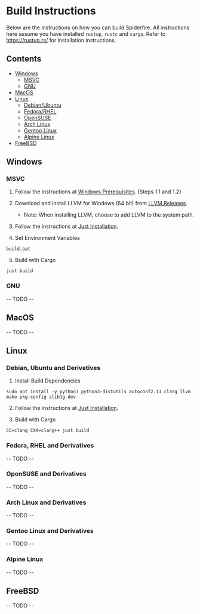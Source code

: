 # Build Instructions

Below are the instructions on how you can build Spiderfire.
All instructions here assume you have installed `rustup`, `rustc` and `cargo`. Refer to https://rustup.rs/ for installation instructions.

## Contents

- [Windows](#windows)
	- [MSVC](#msvc)
	- [GNU](#gnu)
- [MacOS](#macos)
- [Linux](#linux)
	- [Debian/Ubuntu](#debian-ubuntu-and-derivatives)
	- [Fedora/RHEL](#fedora-rhel-and-derivatives)
	- [OpenSUSE](#opensuse-and-derivatives)
	- [Arch Linux](#arch-linux-and-derivatives)
	- [Gentoo Linux](#gentoo-linux-and-derivatives)
	- [Alpine Linux](#alpine-linux)
- [FreeBSD](#freebsd)

## Windows

### MSVC

1. Follow the instructions at [Windows Prerequisites](https://firefox-source-docs.mozilla.org/setup/windows_build.html). (Steps 1.1 and 1.2)
2. Download and install LLVM for Windows (64 bit) from [LLVM Releases](https://github.com/llvm/llvm-project/releases/latest).
   - Note: When installing LLVM, choose to add LLVM to the system path.

3. Follow the instructions at [Just Installation](https://github.com/casey/just#installation).

4. Set Environment Variables
```batch
build.bat
```

5. Build with Cargo
```batch
just build
```

### GNU

-- TODO --

## MacOS

-- TODO --

## Linux

### Debian, Ubuntu and Derivatives

1. Install Build Dependencies
```shell
sudo apt install -y python3 python3-distutils autoconf2.13 clang llvm make pkg-config zlib1g-dev
```

2. Follow the instructions at [Just Installation](https://github.com/casey/just#installation).

3. Build with Cargo
```shell
CC=clang CXX=clang++ just build
```

### Fedora, RHEL and Derivatives

-- TODO --

### OpenSUSE and Derivatives

-- TODO --

### Arch Linux and Derivatives

-- TODO --

### Gentoo Linux and Derivatives

-- TODO --

### Alpine Linux

-- TODO --

## FreeBSD

-- TODO --

